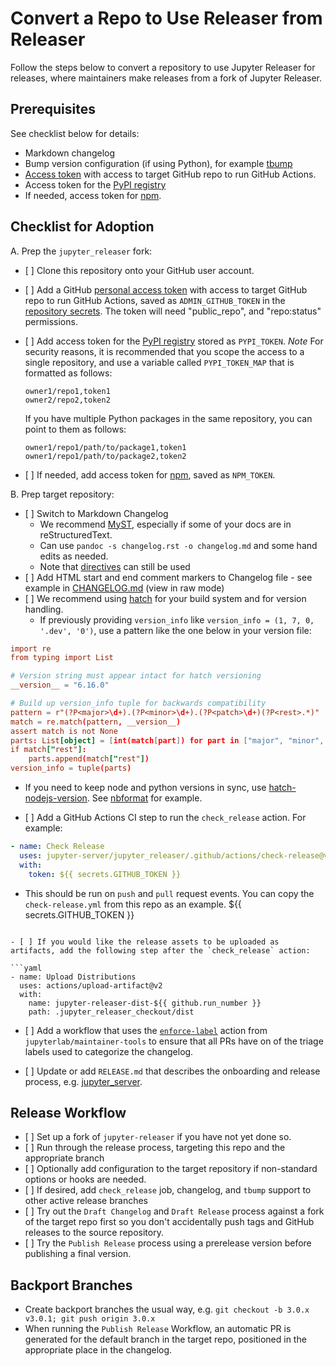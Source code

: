 # Convert a Repo to Use Releaser from Releaser

Follow the steps below to convert a repository to use Jupyter Releaser for releases, where maintainers make releases from a fork of Jupyter Releaser.

## Prerequisites

See checklist below for details:

- Markdown changelog
- Bump version configuration (if using Python), for example [tbump](https://github.com/dmerejkowsky/tbump)
- [Access token](https://docs.github.com/en/github/authenticating-to-github/creating-a-personal-access-token) with access to target GitHub repo to run GitHub Actions.
- Access token for the [PyPI registry](https://packaging.python.org/guides/publishing-package-distribution-releases-using-github-actions-ci-cd-workflows/#saving-credentials-on-github)
- If needed, access token for [npm](https://docs.npmjs.com/creating-and-viewing-access-tokens).

## Checklist for Adoption

A. Prep the `jupyter_releaser` fork:

- \[ \] Clone this repository onto your GitHub user account.

- \[ \] Add a GitHub [personal access token](https://docs.github.com/en/authentication/keeping-your-account-and-data-secure/creating-a-personal-access-token) with access to target GitHub repo to run
  GitHub Actions, saved as `ADMIN_GITHUB_TOKEN` in the
  [repository secrets](https://docs.github.com/en/actions/reference/encrypted-secrets#creating-encrypted-secrets-for-a-repository).
  The token will need "public_repo", and "repo:status" permissions.

- \[ \] Add access token for the [PyPI registry](https://packaging.python.org/guides/publishing-package-distribution-releases-using-github-actions-ci-cd-workflows/#saving-credentials-on-github) stored as `PYPI_TOKEN`.
  _Note_ For security reasons, it is recommended that you scope the access
  to a single repository, and use a variable called `PYPI_TOKEN_MAP` that is formatted as follows:

  ```text
  owner1/repo1,token1
  owner2/repo2,token2
  ```

  If you have multiple Python packages in the same repository, you can point to them as follows:

  ```text
  owner1/repo1/path/to/package1,token1
  owner1/repo1/path/to/package2,token2
  ```

- \[ \] If needed, add access token for [npm](https://docs.npmjs.com/creating-and-viewing-access-tokens), saved as `NPM_TOKEN`.

B. Prep target repository:

- \[ \] Switch to Markdown Changelog
  - We recommend [MyST](https://myst-parser.readthedocs.io/en/latest/?badge=latest), especially if some of your docs are in reStructuredText.
  - Can use `pandoc -s changelog.rst -o changelog.md` and some hand edits as needed.
  - Note that [directives](https://myst-parser.readthedocs.io/en/latest/using/syntax.html#syntax-directives) can still be used
- \[ \] Add HTML start and end comment markers to Changelog file - see example in [CHANGELOG.md](https://github.com/jupyter-server/jupyter_releaser/blob/main/CHANGELOG.md) (view in raw mode)
- \[ \] We recommend using [hatch](https://hatch.pypa.io/latest/) for your
  build system and for version handling.
  - If previously providing `version_info` like `version_info = (1, 7, 0, '.dev', '0')`, use a pattern like the one below in your version file:

```toml
import re
from typing import List

# Version string must appear intact for hatch versioning
__version__ = "6.16.0"

# Build up version_info tuple for backwards compatibility
pattern = r"(?P<major>\d+).(?P<minor>\d+).(?P<patch>\d+)(?P<rest>.*)"
match = re.match(pattern, __version__)
assert match is not None
parts: List[object] = [int(match[part]) for part in ["major", "minor", "patch"]]
if match["rest"]:
    parts.append(match["rest"])
version_info = tuple(parts)
```

- If you need to keep node and python versions in sync, use [hatch-nodejs-version](https://github.com/agoose77/hatch-nodejs-version). See [nbformat](https://github.com/jupyter/nbformat/blob/main/pyproject.toml) for example.

- \[ \] Add a GitHub Actions CI step to run the `check_release` action. For example:

```yaml
- name: Check Release
  uses: jupyter-server/jupyter_releaser/.github/actions/check-release@v2
  with:
    token: ${{ secrets.GITHUB_TOKEN }}
```

- This should be run on `push` and `pull` request events. You can copy
  the `check-release.yml` from this repo as an example. ${{ secrets.GITHUB_TOKEN }}

````

- [ ] If you would like the release assets to be uploaded as artifacts, add the following step after the `check_release` action:

```yaml
- name: Upload Distributions
  uses: actions/upload-artifact@v2
  with:
    name: jupyter-releaser-dist-${{ github.run_number }}
    path: .jupyter_releaser_checkout/dist
````

- \[ \] Add a workflow that uses the [`enforce-label`](https://github.com/jupyterlab/maintainer-tools#enforce-labels) action from `jupyterlab/maintainer-tools` to ensure that all PRs have on of the triage labels used to
  categorize the changelog.

- \[ \] Update or add `RELEASE.md` that describes the onboarding and release process, e.g. [jupyter_server](https://github.com/jupyter-server/jupyter_server/blob/main/RELEASE.md).

## Release Workflow

- \[ \] Set up a fork of `jupyter-releaser` if you have not yet done so.
- \[ \] Run through the release process, targeting this repo and the appropriate branch
- \[ \] Optionally add configuration to the target repository if non-standard options or hooks are needed.
- \[ \] If desired, add `check_release` job, changelog, and `tbump` support to other active release branches
- \[ \] Try out the `Draft Changelog` and `Draft Release` process against a fork of the target repo first so you don't accidentally push tags and GitHub releases to the source repository.
- \[ \] Try the `Publish Release` process using a prerelease version before publishing a final version.

## Backport Branches

- Create backport branches the usual way, e.g. `git checkout -b 3.0.x v3.0.1; git push origin 3.0.x`
- When running the `Publish Release` Workflow, an automatic PR is generated for the default branch
  in the target repo, positioned in the appropriate place in the changelog.
